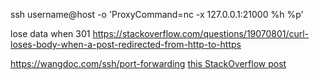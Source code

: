 ssh username@host -o 'ProxyCommand=nc -x 127.0.0.1:21000 %h %p'

lose data when 301
https://stackoverflow.com/questions/19070801/curl-loses-body-when-a-post-redirected-from-http-to-https

https://wangdoc.com/ssh/port-forwarding 
[this StackOverflow post](https://unix.stackexchange.com/questions/115897/whats-ssh-port-forwarding-and-whats-the-difference-between-ssh-local-and-remot)

